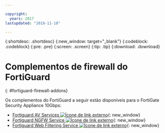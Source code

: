 ```yaml
---

copyright:
  years: 2017
lastupdated: "2018-11-10"

---
```


{:shortdesc: .shortdesc}
{:new_window: target="_blank"}
{:codeblock: .codeblock}
{:pre: .pre}
{:screen: .screen}
{:tip: .tip}
{:download: .download}

# Complementos de firewall do FortiGuard
{: #fortiguard-firewall-addons}

Os complementos do FortiGuard a seguir estão disponíveis para o FortiGate Security Appliance 10Gbps:

* [Fortiguard AV Services ![Ícone de link externo](../../icons/launch-glyph.svg "Ícone de link externo")](https://www.fortinet.com/products/security-subscriptions/antivirus.html){: new_window}
* [Fortiguard NGFW Service ![Ícone de link externo](../../icons/launch-glyph.svg "Ícone de link externo")](https://www.fortinet.com/products/security-subscriptions/intrusion-prevention.html){: new_window}
* [Fortiguard Web Filtering Service ![Ícone de link externo](../../icons/launch-glyph.svg "Ícone de link externo")](https://www.fortinet.com/products/security-subscriptions/web-filtering.html){: new_window}

